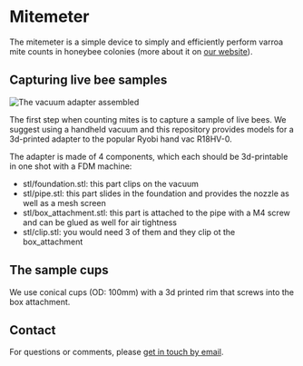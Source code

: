 # Mitemeter

The mitemeter is a simple device to simply and efficiently perform varroa mite counts in honeybee colonies (more about it on [our website](https://hivyleague.com)).


## Capturing live bee samples

![The vacuum adapter assembled](/img/vacuum_ryobi.png)

The first step when counting mites is to capture a sample of live bees. We suggest using a handheld vacuum and this repository provides models for a 3d-printed adapter to the popular Ryobi hand vac R18HV-0.

The adapter is made of 4 components, which each should be 3d-printable in one shot with a FDM machine:

* stl/foundation.stl: this part clips on the vacuum
* stl/pipe.stl: this part slides in the foundation and provides the nozzle as well as a mesh screen
* stl/box_attachment.stl: this part is attached to the pipe with a M4 screw and can be glued as well for air tightness
* stl/clip.stl: you would need 3 of them and they clip ot the box_attachment

## The sample cups

We use conical cups (OD: 100mm) with a 3d printed rim that screws into the box attachment.



## Contact

For questions or comments, please [get in touch by email](mailto:william@hivyleague.com).
